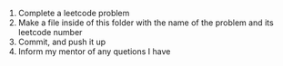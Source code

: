1. Complete a leetcode problem
2. Make a file inside of this folder with the name of the problem and its leetcode number
3. Commit, and push it up
4. Inform my mentor of any quetions I have
